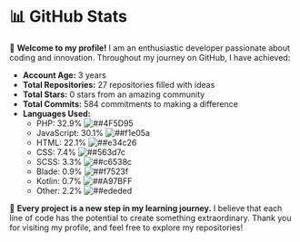 # 📊 GitHub Stats

🌟 **Welcome to my profile!** I am an enthusiastic developer passionate about coding and innovation. Throughout my journey on GitHub, I have achieved:

- **Account Age:** 3 years
- **Total Repositories:** 27 repositories filled with ideas
- **Total Stars:** 0 stars from an amazing community
- **Total Commits:** 584 commitments to making a difference
- **Languages Used:**
  - PHP: 32.9% ![##4F5D95](https://via.placeholder.com/15/#4F5D95) 
  - JavaScript: 30.1% ![##f1e05a](https://via.placeholder.com/15/#f1e05a) 
  - HTML: 22.1% ![##e34c26](https://via.placeholder.com/15/#e34c26) 
  - CSS: 7.4% ![##563d7c](https://via.placeholder.com/15/#563d7c) 
  - SCSS: 3.3% ![##c6538c](https://via.placeholder.com/15/#c6538c) 
  - Blade: 0.9% ![##f7523f](https://via.placeholder.com/15/#f7523f) 
  - Kotlin: 0.7% ![##A97BFF](https://via.placeholder.com/15/#A97BFF) 
  - Other: 2.2% ![##ededed](https://via.placeholder.com/15/#ededed) 

🌱 **Every project is a new step in my learning journey.** I believe that each line of code has the potential to create something extraordinary. Thank you for visiting my profile, and feel free to explore my repositories!
